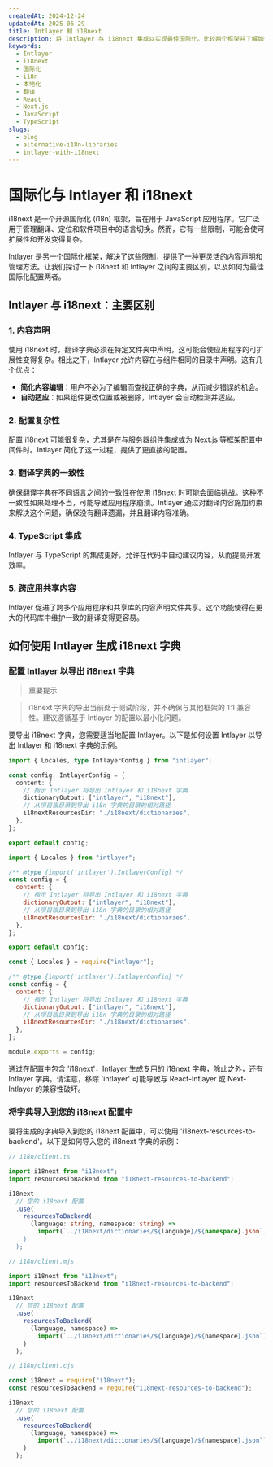 ```yaml
---
createdAt: 2024-12-24
updatedAt: 2025-06-29
title: Intlayer 和 i18next
description: 将 Intlayer 与 i18next 集成以实现最佳国际化。比较两个框架并了解如何配置它们。
keywords:
  - Intlayer
  - i18next
  - 国际化
  - i18n
  - 本地化
  - 翻译
  - React
  - Next.js
  - JavaScript
  - TypeScript
slugs:
  - blog
  - alternative-i18n-libraries
  - intlayer-with-i18next
---
```


# 国际化与 Intlayer 和 i18next

i18next 是一个开源国际化 (i18n) 框架，旨在用于 JavaScript 应用程序。它广泛用于管理翻译、定位和软件项目中的语言切换。然而，它有一些限制，可能会使可扩展性和开发变得复杂。

Intlayer 是另一个国际化框架，解决了这些限制，提供了一种更灵活的内容声明和管理方法。让我们探讨一下 i18next 和 Intlayer 之间的主要区别，以及如何为最佳国际化配置两者。

## Intlayer 与 i18next：主要区别

### 1. 内容声明

使用 i18next 时，翻译字典必须在特定文件夹中声明，这可能会使应用程序的可扩展性变得复杂。相比之下，Intlayer 允许内容在与组件相同的目录中声明。这有几个优点：

- **简化内容编辑**：用户不必为了编辑而查找正确的字典，从而减少错误的机会。
- **自动适应**：如果组件更改位置或被删除，Intlayer 会自动检测并适应。

### 2. 配置复杂性

配置 i18next 可能很复杂，尤其是在与服务器组件集成或为 Next.js 等框架配置中间件时。Intlayer 简化了这一过程，提供了更直接的配置。

### 3. 翻译字典的一致性

确保翻译字典在不同语言之间的一致性在使用 i18next 时可能会面临挑战。这种不一致性如果处理不当，可能导致应用程序崩溃。Intlayer 通过对翻译内容施加约束来解决这个问题，确保没有翻译遗漏，并且翻译内容准确。

### 4. TypeScript 集成

Intlayer 与 TypeScript 的集成更好，允许在代码中自动建议内容，从而提高开发效率。

### 5. 跨应用共享内容

Intlayer 促进了跨多个应用程序和共享库的内容声明文件共享。这个功能使得在更大的代码库中维护一致的翻译变得更容易。

## 如何使用 Intlayer 生成 i18next 字典

### 配置 Intlayer 以导出 i18next 字典

> 重要提示

> i18next 字典的导出当前处于测试阶段，并不确保与其他框架的 1:1 兼容性。建议遵循基于 Intlayer 的配置以最小化问题。

要导出 i18next 字典，您需要适当地配置 Intlayer。以下是如何设置 Intlayer 以导出 Intlayer 和 i18next 字典的示例。

```typescript fileName="intlayer.config.ts" codeFormat="typescript"
import { Locales, type IntlayerConfig } from "intlayer";

const config: IntlayerConfig = {
  content: {
    // 指示 Intlayer 将导出 Intlayer 和 i18next 字典
    dictionaryOutput: ["intlayer", "i18next"],
    // 从项目根目录到导出 i18n 字典的目录的相对路径
    i18nextResourcesDir: "./i18next/dictionaries",
  },
};

export default config;
```

```javascript fileName="intlayer.config.mjs" codeFormat="esm"
import { Locales } from "intlayer";

/** @type {import('intlayer').IntlayerConfig} */
const config = {
  content: {
    // 指示 Intlayer 将导出 Intlayer 和 i18next 字典
    dictionaryOutput: ["intlayer", "i18next"],
    // 从项目根目录到导出 i18n 字典的目录的相对路径
    i18nextResourcesDir: "./i18next/dictionaries",
  },
};

export default config;
```

```javascript fileName="intlayer.config.cjs" codeFormat="commonjs"
const { Locales } = require("intlayer");

/** @type {import('intlayer').IntlayerConfig} */
const config = {
  content: {
    // 指示 Intlayer 将导出 Intlayer 和 i18next 字典
    dictionaryOutput: ["intlayer", "i18next"],
    // 从项目根目录到导出 i18n 字典的目录的相对路径
    i18nextResourcesDir: "./i18next/dictionaries",
  },
};

module.exports = config;
```

通过在配置中包含 'i18next'，Intlayer 生成专用的 i18next 字典，除此之外，还有 Intlayer 字典。请注意，移除 'intlayer' 可能导致与 React-Intlayer 或 Next-Intlayer 的兼容性破坏。

### 将字典导入到您的 i18next 配置中

要将生成的字典导入到您的 i18next 配置中，可以使用 'i18next-resources-to-backend'。以下是如何导入您的 i18next 字典的示例：

```typescript fileName="i18n/client.ts" codeFormat="typescript"
// i18n/client.ts

import i18next from "i18next";
import resourcesToBackend from "i18next-resources-to-backend";

i18next
  // 您的 i18next 配置
  .use(
    resourcesToBackend(
      (language: string, namespace: string) =>
        import(`../i18next/dictionaries/${language}/${namespace}.json`)
    )
  );
```

```javascript fileName="i18n/client.mjs" codeFormat="esm"
// i18n/client.mjs

import i18next from "i18next";
import resourcesToBackend from "i18next-resources-to-backend";

i18next
  // 您的 i18next 配置
  .use(
    resourcesToBackend(
      (language, namespace) =>
        import(`../i18next/dictionaries/${language}/${namespace}.json`)
    )
  );
```

```javascript fileName="i18n/client.cjs" codeFormat="commonjs"
// i18n/client.cjs

const i18next = require("i18next");
const resourcesToBackend = require("i18next-resources-to-backend");

i18next
  // 您的 i18next 配置
  .use(
    resourcesToBackend(
      (language, namespace) =>
        import(`../i18next/dictionaries/${language}/${namespace}.json`)
    )
  );
```
